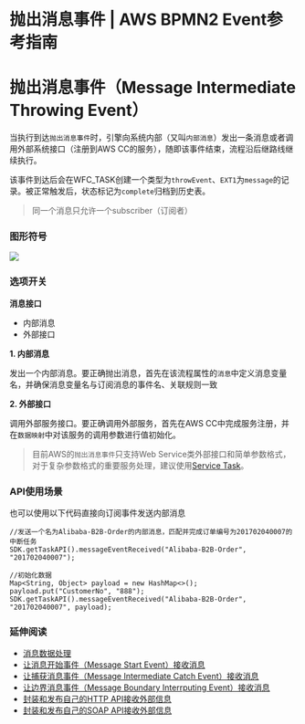 # 抛出消息事件 | AWS BPMN2 Event参考指南

# 抛出消息事件（Message Intermediate Throwing Event）

当执行到达`抛出消息事件`时，引擎向系统内部（又叫`内部消息`）发出一条消息或者调用外部系统接口（注册到AWS CC的服务），随即该事件结束，流程沿后继路线继续执行。

该事件到达后会在WFC_TASK创建一个类型为`throwEvent`、`EXT1`为`message`的记录。被正常触发后，状态标记为`complete`归档到历史表。

> 同一个消息只允许一个subscriber（订阅者）

### 图形符号

![](https://docs.awspaas.com/reference-guide/aws-paas-process-event-reference-guide/intermediateevents/51.png)

### 选项开关

**消息接口**

  * 内部消息
  * 外部接口

**1\. 内部消息**

发出一个内部消息。要正确抛出消息，首先在该流程属性的`消息`中定义消息变量名，并确保消息变量名与订阅消息的事件名、关联规则一致

**2\. 外部接口**

调用外部服务接口。要正确调用外部服务，首先在AWS CC中完成服务注册，并在`数据映射`中对该服务的调用参数进行值初始化。

> 目前AWS的`抛出消息事件`只支持Web Service类外部接口和简单参数格式，对于复杂参数格式的重要服务处理，建议使用[Service Task](<https://docs.awspaas.com/reference-guide/aws-paas-process-activity-reference-guide/service_task/README.html>)。

### API使用场景

也可以使用以下代码直接向订阅事件发送内部消息
    
    
    //发送一个名为Alibaba-B2B-Order的内部消息，匹配并完成订单编号为201702040007的中断任务
    SDK.getTaskAPI().messageEventReceived("Alibaba-B2B-Order", "201702040007");
    
    //初始化数据
    Map<String, Object> payload = new HashMap<>();
    payload.put("CustomerNo", "888");
    SDK.getTaskAPI().messageEventReceived("Alibaba-B2B-Order", "201702040007", payload);
    

### 延伸阅读

  * [消息数据处理](<../appendix/message_data.html>)
  * [让消息开始事件（Message Start Event）接收消息](<../startevents/message_start_event.html>)
  * [让捕获消息事件（Message Intermediate Catch Event）接收消息](<../intermediateevents/message_intermediate_catch_event.html>)
  * [让边界消息事件（Message Boundary Interrputing Event）接收消息](<../boundaryevents/message_boundary_interrputing_event.html>)
  * [封装和发布自己的HTTP API接收外部信息](<https://docs.awspaas.com/reference-guide/aws-paas-api-guide/appendix/publish_http_api.html>)
  * [封装和发布自己的SOAP API接收外部信息](<https://docs.awspaas.com/reference-guide/aws-paas-api-guide/appendix/publish_soap_api.html>)